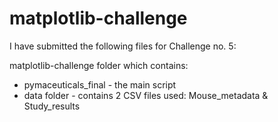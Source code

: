 # matplotlib-challenge

I have submitted the following files for Challenge no. 5:

matplotlib-challenge folder which contains:

- pymaceuticals_final - the main script
- data folder - contains 2 CSV files used: Mouse_metadata & Study_results
